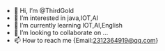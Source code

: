 - 👋 Hi, I’m @ThirdGold
- 👀 I’m interested in java,IOT,AI
- 🌱 I’m currently learning IOT,AI,English
- 💞️ I’m looking to collaborate on ...
- 📫 How to reach me {Email:2312364919@qq.com}

<!---
ThirdGold/ThirdGold is a ✨ special ✨ repository because its `README.md` (this file) appears on your GitHub profile.
You can click the Preview link to take a look at your changes.
--->
